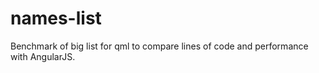 # names-list
Benchmark of big list for qml to compare lines of code and performance with AngularJS.
